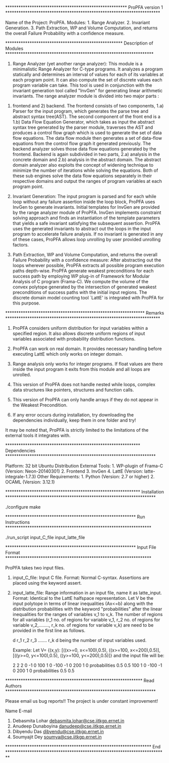 ******************************************************* ProPFA version 1 **********************************************************************

Name of the Project: ProPFA.
Modules: 1. Range Analyzer.
         2. Invariant Generation.
         3. Path Extraction, WP and Volume Computation, and returns the overall Failure Probability with a confidence measure.

***************************************************** Description of Modules *******************************************************************

1. Range Analyzer (yet another range analyzer):
This module is a minimalistic Range Analyzer for C-type programs. It analyzes a program statically 
and determines an interval of values for each of its variables at each program point. It can also compute the set of 
discrete values each program variable can take. This tool is used in conjunction with the invariant generation tool 
called "InvGen" for generating linear arithmetic invariants. The range analyzer module is divided into two major parts : 
1) frontend and 2) backend. The frontend consists of two components, 1.a) Parser for the input program, which generates
the parse tree and abstract syntax tree(AST). The second component of the front end is a 1.b) Data Flow Equation 
Generator, which takes as input the abstract syntax tree generated by the parser module, traverses the AST and produces a 
control flow graph which is used to generate the set of data flow equations. The data flow module then generates a set of
data-flow equations from the control flow graph it generated previously.
The backend analyzer solves those data flow equations generated by the frontend. Backend is again subdivided in two 
parts, 2.a) analysis in the concrete domain and 2.b) analysis in the abstract domain. The abstract domain analyzer also 
exploits the concept of widening technique to minimize the number of iterations while solving the equations. Both of 
these sub engines solve the data flow equations separately in their respective domains and output the ranges of program 
variables at each program point. 

2. Invariant Generation:
The input program is parsed and for each while loop without any failure assertion inside the loop block, ProPFA uses 
InvGen to generate invariants. Initial templates for InvGen are provided by the range analyzer module of ProPFA. InvGen 
implements constraint solving approach and finds an instantiation of the template parameters that yields a safe invariant 
satisfying the subsequent assertion. ProPFA uses the generated invariants to abstract out the loops in the input program 
to accelerate failure analysis.
If no invariant is generated in any of these cases, ProPFA allows loop unrolling by user provided unrolling factors.

3. Path Extraction, WP and Volume Computation, and returns the overall Failure Probability with a confidence measure:
After abstracting out the loops wherever possible, ProPFA extracts all possible program execution paths depth-wise. ProPFA 
generate weakest preconditions for each success path by employing WP plug-in of Framework for Modular Analysis of C program 
(Frama-C). We compute the volume of the convex polytope generated by the intersection of generated weakest preconditions of 
success paths with the initial input regions. The discrete domain model counting tool `LattE' is integrated with ProPFA for
this purpose.

*************************************************************** Remarks **********************************************************************

1. ProPFA considers uniform distribution for input variables within a specified region. It also allows discrete uniform regions
of input variables associated with probability distribution functions.

2. ProPFA can work on real domain. It provides necessary handling before executing LattE which only works on integer domain.

3. Range analysis only works for integer programs. If float values are there inside the input program it exits from this module and all loops 
are unrolled.

4. This version of ProPFA does not handle nested while loops, complex data structures like pointers, structures and function calls.

5. This version of ProPFA can only handle arrays if they do not appear in the Weakest Precondition.

6. If any error occurs during installation, try downloading the dependencies individually, keep them in one folder and try!

It may be noted that, ProPFA is strictly limited to the limitations of the external tools it integrates with.
 
************************************************************* Dependencies ********************************************************************

Platform: 32 bit Ubuntu Distribution
External Tools: 1. WP-plugin of Frama-C (Version: Neon-20140301)
          	2. Frontend
		3. InvGen
		4. LattE (Version: latte-integrale-1.7.3)
Other Requirements: 1. Python (Version: 2.7 or higher)
                    2. OCAML (Version: 3.12.1)

************************************************************* Installation ********************************************************************

./configure
make

*********************************************************** Run Instructions ******************************************************************

./run_script input_C_file input_latte_file

*********************************************************** Input File Format ******************************************************************

ProPFA takes two input files.
1) input_C_file: Input C file.
   Format: Normal C-syntax.
   Assertions are placed using the keyword assert.
2) input_latte_file: Range information in an input file, name it as latte_input.
   Format: Identical to the LattE halfspace representation.
   Let V be the input polytope in terms of linear inequalities (Ax<=b) along with the distribution probabilities with the keyword "probabilities" 
   after the linear inequalities for the ranges of variables v_1 to v_k. The number of regions for all variables (r_1 no. of regions for variable 
   v_1, r_2 no. of regions for variable v_2,........, r_k no. of regions for variable v_k) are need to be provided in the first line as follows.
   
   d r_1 r_2 r_3 ....... r_k
   d being the number of input variables used.

   Example: Let V= {(x,y): [((x>=0, x<=100),0.5), ((x>=100, x<=200),0.5)], [((y>=0, y<=100),0.5), ((y>=100, y<=200),0.5)]}
   and the input file will be:

   2 2 2
   0 -1 0
   100 1 0
   -100 -1 0
   200 1 0
   probabilities 0.5 0.5
   100 1 0
   -100 -1 0
   200 1 0
   probabilities 0.5 0.5     

************************************************************** Read Authors ********************************************************************

Please email us bug reports!!
The project is under constant improvement!

Name			E-mail
1. Debasmita Lohar 	debasmita.lohar@cse.iitkgp.ernet.in
2. Anudeep Dunaboyina   danudeep@cse.iitkgp.ernet.in
3. Dibyendu Das		dibyendu@cse.iitkgp.ernet.in
4. Soumyajit Dey	soumya@cse.iitkgp.ernet.in

****************************************************************** End *************************************************************************
